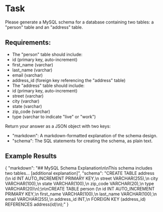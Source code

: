 # Task
Please generate a MySQL schema for a database containing two tables:
a "person" table and an "address" table.

## Requirements:
- The "person" table should include:
- id (primary key, auto-increment)
- first_name (varchar)
- last_name (varchar)
- email (varchar)
- address_id (foreign key referencing the "address" table)
- The "address" table should include:
- id (primary key, auto-increment)
- street (varchar)
- city (varchar)
- state (varchar)
- zip_code (varchar)
- type (varchar to indicate "live" or "work")

Return your answer as a JSON object with two keys:
- "markdown": A markdown-formatted explanation of the schema design.
- "schema": The SQL statements for creating the schema, as plain text.

## Example Results
{
"markdown": "## MySQL Schema Explanation\n\nThis schema includes two tables... [additional explanation]",
"schema": "CREATE TABLE address (\n  id INT AUTO_INCREMENT PRIMARY KEY,\n  street VARCHAR(255),\n  city VARCHAR(100),\n  state VARCHAR(100),\n  zip_code VARCHAR(20),\n  type VARCHAR(20)\n);\n\nCREATE TABLE person (\n  id INT AUTO_INCREMENT PRIMARY KEY,\n  first_name VARCHAR(100),\n  last_name VARCHAR(100),\n  email VARCHAR(255),\n  address_id INT,\n  FOREIGN KEY (address_id) REFERENCES address(id)\n);"
}

